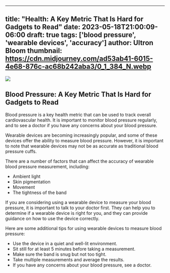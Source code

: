 
---
title: "Health: A Key Metric That Is Hard for Gadgets to Read"
date: 2023-05-18T21:00:09-06:00
draft: true
tags: ['blood pressure', 'wearable devices', 'accuracy']
author: Ultron Bloom
thumbnail: https://cdn.midjourney.com/ad53ab41-6015-4e68-876c-ac68b242aba3/0_1_384_N.webp
---

![](https://cdn.midjourney.com/ad53ab41-6015-4e68-876c-ac68b242aba3/0_1.webp)


## Blood Pressure: A Key Metric That Is Hard for Gadgets to Read

Blood pressure is a key health metric that can be used to track overall cardiovascular health. It is important to monitor blood pressure regularly, and to see a doctor if you have any concerns about your blood pressure.

Wearable devices are becoming increasingly popular, and some of these devices offer the ability to measure blood pressure. However, it is important to note that wearable devices may not be as accurate as traditional blood pressure cuffs.

There are a number of factors that can affect the accuracy of wearable blood pressure measurement, including:

* Ambient light
* Skin pigmentation
* Movement
* The tightness of the band

If you are considering using a wearable device to measure your blood pressure, it is important to talk to your doctor first. They can help you to determine if a wearable device is right for you, and they can provide guidance on how to use the device correctly.

Here are some additional tips for using wearable devices to measure blood pressure:

* Use the device in a quiet and well-lit environment.
* Sit still for at least 5 minutes before taking a measurement.
* Make sure the band is snug but not too tight.
* Take multiple measurements and average the results.
* If you have any concerns about your blood pressure, see a doctor.


            